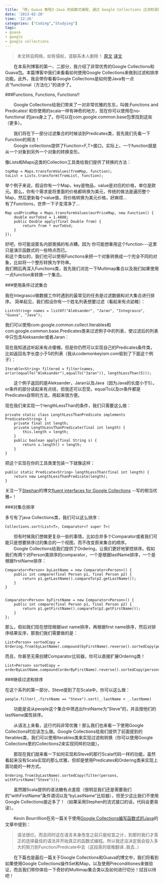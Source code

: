```yaml
---
title: 「转」Guava 教程3-Java 的函数式编程，通过 Google Collections 过滤和调用
date: '2013-02-20'
time: '22:26'
categories: ["Coding","Studying"]
tags:
- guava
- google
- google collections
---
```

>本文转自网络，如有侵权，请联系本人删除！
>[原文](http://codemunchies.com/2009/11/functional-java-filtering-and-ordering-with-google-collections-part-3/)
>[译文](http://www.oschina.net/translate/functional-java-filtering-and-ordering-with-google-collections-part-3)  

　　在本系列博客的第一、二部分，我介绍了非常优秀的Google Collections和Guava包。本篇博客中我们来看看如何使用Google Collections来做到过滤和排序功能。此外，我会带你看看Google Collections是如何使Java有一点点“functional（方法化）”的进步了。  

###Functions, Functions, Functions!!

　　Google Collections给我们带来了一对非常优雅的东东，叫做:Functions and Predicates! 和你使用的scala一样有神奇的地方，现在你可以使用在no-functional 的java身上了。你可以在com.google.common.base包里找到这些（更多）。  

　　我们将在下一部分过滤集合的时候谈到Predicates类，首先我们先看一下Function的用法！  
　　Google collections提供了Function<F,T>接口，实际上，一个function就是从一个对象到另外一个对象的转换变形。  

像Lists和Maps这类的Collection工具类给我们提供了转换的方法：

    topMap = Maps.transformValues(fromMap, function);
    toList = Lists.transform(fromList, function);

举个例子来说，假设你有一个Map，key是物品，value是对应的价格，单位是欧元。那么，你有个需求是将里面的价格都转换为美元，传统的做法是遍历整个Map，然后更新每个value值，将价格转换为美元价格，好麻烦...  
有了Functions，世界一下子变清净了...  

    Map usdPriceMap = Maps.transformValues(eurPriceMap, new Function() {
        double eurToUsd = 1.4888;
        public Double apply(final Double from) {
            return from * eurToUsd;
        }
    });

好吧，你可能说匿名内部类搞的有点糟，因为 你可能想重用这个function---这里只是演示函数式的一些特点而已。  
和这个类似的，我们也可以使用Functions来把一个对象转换成一个完全不同的对象，比如将一个整形转换为字符串。  
我们稍后再深入Functions类，首先我们浏览一下Multimap集合以及我们如果使用一点function来转换一个集合。  

###使用条件过滤集合

我在Integrasco做数据工作时遇到的最常见的任务是过滤数据和对大集合进行排序。 简单起见，我们假设你有一个姓名列表想要过滤（看起来有点幼稚）：　　

    List<String> names = listOf("Aleksander", "Jaran", "Integrasco", "Guava", "Java");

我们可以使用com.google.common.collect.Iterables和com.google.common.base.Predicates类来过滤例子中的列表，使过滤后的列表中只包含Aleksander或者Jaran：  

现在我知道这听起来有点傻帽，但是你仍然可以实现自己的Predicates条件类，比如返回名字长度小于5的列表（我从codemonkeyism.com偷到了下面这个例子）：  

    Iterable<String> filtered = filter(names, or(or(equalTo("Aleksander"),equalTo("Jaran")), lengthLessThan(5)));

　　这个例子返回的是Aleksander，Jaran以及Java（因为Java的长度小于5）。or条件的部分读起来有点绕，但我还可以忍受。equalTo以及or条件都是Predicates自带的方法，用起来很方便。  

现在我们来实现一个lengthLessThan的条件，我们只需要这么做：

    private static class LengthLessThanPredicate implements Predicate<String> {
        private final int length;
        private LengthLessThanPredicate(final int length) {
            this.length = length;
        }
        public boolean apply(final String s) {
            return s.length() < length;
        }
    }

把这个实现在你的工具类里包装一下就像这样：

    public static Predicate<String> lengthLessThan(final int length) {
        return new LengthLessThanPredicate(length);
    }

关注一下[Stephan](http://codemonkeyism.com/)的博文[fluent interfaces for Google Collections](http://codemonkeyism.com/creating-a-fluent-interface-for-google-collections/) --写的相当优雅~！

###对集合排序

多亏有了java Collections类，我们可以这么排序：

    Collections.sort(List<T>, Comparator<? super T>)

　　但有时候我们想做更复杂一些的事情，比如合并多个Comparator或者我们可能只是想要排序过的集合的一个视图，而不改变原来集合的顺序。  
　　Google Collections给我们提供了Ordering，让我们更好地掌控排序。假如我们有两个对Person类排序的comparator，一个是根据lastName排序，一个是根据firstName排序： 

    Comparator<Person> byLastName = new Comparator<Person>() {
        public int compare(final Person p1, final Person p2) {
            return p1.getLastName().compareTo(p2.getLastName());
        }
    }


    Comparator<Person> byFirstName = new Comparator<Person>() {
        public int compare(final Person p1, final Person p2) {
            return p1.getFirstName().compareTo(p2.getFirstName());
        }
    }; 

那么，假如我们现在想现根据last name排序，再根据first name排序，然后对排序结果反序，那我们我们需要做的是：

    List<Person> sortedCopy = Ordering.from(byLastName).compound(byFirstName).reverse().sortedCopy(persons);

而且，你甚至无需创建Comparator比较器，你可以直接扩展Ordering类！

    List<Person> sortedCopy = orderByLastName.compound(orderByFirstName).reverse().sortedCopy(persons);

###继续过滤和排序

在这个系列的第一部分，Steve提到了在Scala中，你可以这么做：

    people.filter(_.firstName == "Steve").sort(_.lastName < _.lastName) 

　　功能是说从people这个集合中筛选出firstName为“Steve”的，并且按他们的lastName属性排序。  

　　从语法上来看，这行代码非常优雅！那么我们也来看一下使用Google Collections时应该怎么做。Google Collections给我们提供了前面提到的Iterables类，我们可以使用Iterables类来实现过滤和转换（你可以使用Google Collections里的Collections2来实现同样的功能）。  

　　那现在我们就来看一下如何实现和Steve的那行Scala代码一样的功能，虽然看起来没有Scala实现的那么优雅，但却是使用Predicates和Ordering类来实现上面功能的一种方式。  

    Ordering.from(byLastName).sortedCopy(filter(persons, withFirstName("Steve")));

　　虽然跟Scala提供的语法糖有点差距（很明显我们还是需要我们的“withFirstName”条件谓词以及“byLastName”比较器），但至少这比我们不使用Google Collections接近多了！（如果采用Stephen的流式接口的话，代码会更易读）。

　　Kevin Bourrillion在另一篇关于使用[Google Collections编写函数式的Java](http://blogs.warwick.ac.uk/chrismay/entry/writing_functional_java/)的文章中提到：

>语法很烂。而且同时这在语言本身改变之前只是权宜之计，到那时我们才真正的选择最佳的语法并开始真正的函数式编程。所以我还没决定我会投入多大的努力到Function/Predicate中去（这段真的很难翻译..我去..）

　　在下篇也是最后一篇关于Google Collections和Guava的博文中，我们将看到如果使用Google Collections操作Set和Map，以及使用Preconditiones来做验证，而且我们带你体验一下奇妙的Multimap集合类以及如何进行切分！拭目以待吧！
